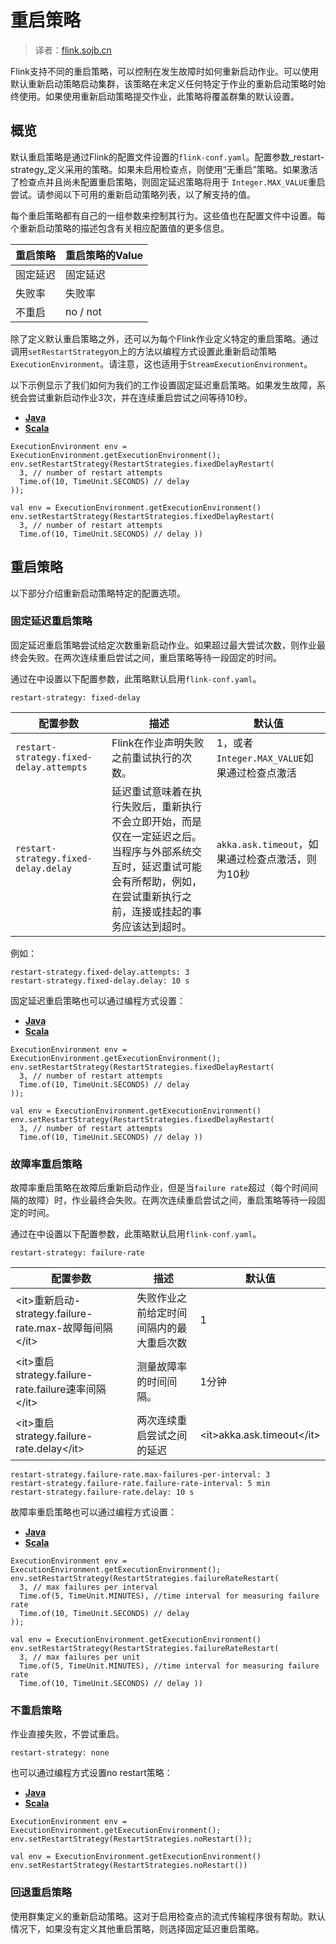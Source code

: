 

# 重启策略

> 译者：[flink.sojb.cn](https://flink.sojb.cn/)


Flink支持不同的重启策略，可以控制在发生故障时如何重新启动作业。可以使用默认重新启动策略启动集群，该策略在未定义任何特定于作业的重新启动策略时始终使用。如果使用重新启动策略提交作业，此策略将覆盖群集的默认设置。

## 概览

默认重启策略是通过Flink的配置文件设置的`flink-conf.yaml`。配置参数_restart-strategy_定义采用的策略。如果未启用检查点，则使用“无重启”策略。如果激活了检查点并且尚未配置重启策略，则固定延迟策略将用于 `Integer.MAX_VALUE`重启尝试。请参阅以下可用的重新启动策略列表，以了解支持的值。

每个重启策略都有自己的一组参数来控制其行为。这些值也在配置文件中设置。每个重新启动策略的描述包含有关相应配置值的更多信息。

| 重启策略 | 重启策略的Value |
| --- | --- |
| 固定延迟 | 固定延迟 |
| 失败率 | 失败率 |
| 不重启 | no / not |

除了定义默认重启策略之外，还可以为每个Flink作业定义特定的重启策略。通过调用`setRestartStrategy`on上的方法以编程方式设置此重新启动策略`ExecutionEnvironment`。请注意，这也适用于`StreamExecutionEnvironment`。

以下示例显示了我们如何为我们的工作设置固定延迟重启策略。如果发生故障，系统会尝试重新启动作业3次，并在连续重启尝试之间等待10秒。

*   [**Java**](#tab_java_0)
*   [**Scala**](#tab_scala_0)



```
ExecutionEnvironment env = ExecutionEnvironment.getExecutionEnvironment();
env.setRestartStrategy(RestartStrategies.fixedDelayRestart(
  3, // number of restart attempts
  Time.of(10, TimeUnit.SECONDS) // delay
));
```





```
val env = ExecutionEnvironment.getExecutionEnvironment()
env.setRestartStrategy(RestartStrategies.fixedDelayRestart(
  3, // number of restart attempts
  Time.of(10, TimeUnit.SECONDS) // delay ))
```



## 重启策略

以下部分介绍重新启动策略特定的配置选项。

### 固定延迟重启策略

固定延迟重启策略尝试给定次数重新启动作业。如果超过最大尝试次数，则作业最终会失败。在两次连续重启尝试之间，重启策略等待一段固定的时间。

通过在中设置以下配置参数，此策略默认启用`flink-conf.yaml`。



```
restart-strategy: fixed-delay
```



| 配置参数 | 描述 | 默认值 |
| --- | --- | --- |
| `restart-strategy.fixed-delay.attempts` | Flink在作业声明失败之前重试执行的次数。 | 1，或者`Integer.MAX_VALUE`如果通过检查点激活 |
| `restart-strategy.fixed-delay.delay` | 延迟重试意味着在执行失败后，重新执行不会立即开始，而是仅在一定延迟之后。当程序与外部系统交互时，延迟重试可能会有所帮助，例如，在尝试重新执行之前，连接或挂起的事务应该达到超时。 | `akka.ask.timeout`，如果通过检查点激活，则为10秒 |

例如：



```
restart-strategy.fixed-delay.attempts: 3
restart-strategy.fixed-delay.delay: 10 s
```



固定延迟重启策略也可以通过编程方式设置：

*   [**Java**](#tab_java_1)
*   [**Scala**](#tab_scala_1)



```
ExecutionEnvironment env = ExecutionEnvironment.getExecutionEnvironment();
env.setRestartStrategy(RestartStrategies.fixedDelayRestart(
  3, // number of restart attempts
  Time.of(10, TimeUnit.SECONDS) // delay
));
```





```
val env = ExecutionEnvironment.getExecutionEnvironment()
env.setRestartStrategy(RestartStrategies.fixedDelayRestart(
  3, // number of restart attempts
  Time.of(10, TimeUnit.SECONDS) // delay ))
```



### 故障率重启策略

故障率重启策略在故障后重新启动作业，但是当`failure rate`超过（每个时间间隔的故障）时，作业最终会失败。在两次连续重启尝试之间，重启策略等待一段固定的时间。

通过在中设置以下配置参数，此策略默认启用`flink-conf.yaml`。



```
restart-strategy: failure-rate
```



| 配置参数 | 描述 | 默认值 |
| --- | --- | --- |
| &lt;it&gt;重新启动-strategy.failure-rate.max-故障每间隔&lt;/it&gt; | 失败作业之前给定时间间隔内的最大重启次数 | 1 |
| &lt;it&gt;重启strategy.failure-rate.failure速率间隔&lt;/it&gt; | 测量故障率的时间间隔。 | 1分钟 |
| &lt;it&gt;重启strategy.failure-rate.delay&lt;/it&gt; | 两次连续重启尝试之间的延迟 | &lt;it&gt;akka.ask.timeout&lt;/it&gt; |



```
restart-strategy.failure-rate.max-failures-per-interval: 3
restart-strategy.failure-rate.failure-rate-interval: 5 min
restart-strategy.failure-rate.delay: 10 s
```



故障率重启策略也可以通过编程方式设置：

*   [**Java**](#tab_java_2)
*   [**Scala**](#tab_scala_2)



```
ExecutionEnvironment env = ExecutionEnvironment.getExecutionEnvironment();
env.setRestartStrategy(RestartStrategies.failureRateRestart(
  3, // max failures per interval
  Time.of(5, TimeUnit.MINUTES), //time interval for measuring failure rate
  Time.of(10, TimeUnit.SECONDS) // delay
));
```





```
val env = ExecutionEnvironment.getExecutionEnvironment()
env.setRestartStrategy(RestartStrategies.failureRateRestart(
  3, // max failures per unit
  Time.of(5, TimeUnit.MINUTES), //time interval for measuring failure rate
  Time.of(10, TimeUnit.SECONDS) // delay ))
```



### 不重启策略

作业直接失败，不尝试重启。



```
restart-strategy: none
```



也可以通过编程方式设置no restart策略：

*   [**Java**](#tab_java_3)
*   [**Scala**](#tab_scala_3)



```
ExecutionEnvironment env = ExecutionEnvironment.getExecutionEnvironment();
env.setRestartStrategy(RestartStrategies.noRestart());
```





```
val env = ExecutionEnvironment.getExecutionEnvironment()
env.setRestartStrategy(RestartStrategies.noRestart())
```



### 回退重启策略

使用群集定义的重新启动策略。这对于启用检查点的流式传输程序很有帮助。默认情况下，如果没有定义其他重启策略，则选择固定延迟重启策略。


